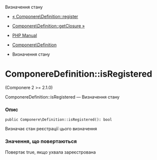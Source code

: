 Визначення стану

-   [« Componere\\Definition::register](componere-definition.register.html)
    
-   [Componere\\Definition::getClosure »](componere-definition.getclosure.html)
    
-   [PHP Manual](index.html)
    
-   [Componere\\Definition](class.componere-definition.html)
    
-   Визначення стану
    

# ComponereDefinition::isRegistered

(Componere 2 >= 2.1.0)

ComponereDefinition::isRegistered — Визначення стану

### Опис

```methodsynopsis
public Componere\Definition::isRegistered(): bool
```

Визначає стан реєстрації цього визначення

### Значення, що повертаються

Повертає true, якщо ухвала зареєстрована